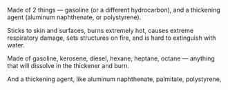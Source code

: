 Made of 2 things — gasoline (or a different hydrocarbon), and a thickening agent (aluminum naphthenate, or polystyrene).

Sticks to skin and surfaces, burns extremely hot, causes extreme respiratory damage, sets structures on fire, and is hard to extinguish with water.

Made of gasoline, kerosene, diesel, hexane, heptane, octane — anything that will dissolve in the thickener and burn.

And a thickening agent, like aluminum naphthenate, palmitate, polystyrene, 
